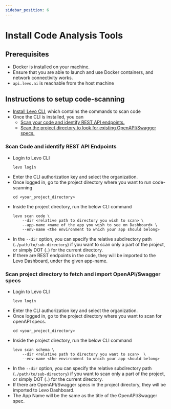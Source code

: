 ```yaml
---
sidebar_position: 6
---
```


# Install Code Analysis Tools

## Prerequisites
- Docker is installed on your machine.
- Ensure that you are able to launch and use Docker containers, and network connectivity works.
- `api.levo.ai` is reachable from the host machine

## Instructions to setup code-scanning

- [Install Levo CLI][install-cli], which contains the commands to scan code
- Once the CLI is installed, you can
    - [Scan your code and identify REST API endpoints.](#scan-code-and-identify-rest-api-endpoints)
    - [Scan the project directory to look for existing OpenAPI/Swagger specs.](#scan-project-directory-to-fetch-and-import-openapiswagger-specs)


### Scan Code and identify REST API Endpoints

- Login to Levo CLI
    ```
    levo login
    ```
- Enter the CLI authorization key and select the organization.
- Once logged in, go to the project directory where you want to run code-scanning
    ```
    cd <your_project_directory>
    ```
- Inside the project directory, run the below CLI command
    ```
    levo scan code \
        --dir <relative path to directory you wish to scan> \
        --app-name <name of the app you wish to see on Dashboard> \
        --env-name <the environment to which your app should belong>
    ```
- In the `--dir` option, you can specify the relative subdirectory path (`./path/to/sub-directory`) if you want to scan only a part of the project, or simply DOT (`.`) for the current directory.
- If there are REST endpoints in the code, they will be imported to the Levo Dashboard, under the given app-name.


### Scan project directory to fetch and import OpenAPI/Swagger specs

- Login to Levo CLI
    ```
    levo login
    ```
- Enter the CLI authorization key and select the organization.
- Once logged in, go to the project directory where you want to scan for openAPI specs.
    ```
    cd <your_project_directory>
    ```
- Inside the project directory, run the below CLI command
    ```
    levo scan schema \
        --dir <relative path to directory you want to scan>  \
        --env-name <the environment to which your app should belong>
    ```
- In the `--dir` option, you can specify the relative subdirectory path (`./path/to/sub-directory`) if you want to scan only a part of the project, or simply DOT (`.`) for the current directory.
- If there are OpenAPI/Swagger specs in the project directory, they will be imported to Levo Dashboard.
- The App Name will be the same as the title of the OpenAPI/Swagger spec.


[install-cli]: /security-testing/levo-cli
